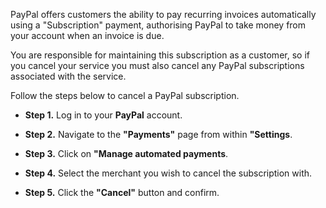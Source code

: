 PayPal offers customers the ability to pay recurring invoices automatically using a "Subscription" payment, authorising PayPal to take money from your account when an invoice is due.

You are responsible for maintaining this subscription as a customer, so if you cancel your service you must also cancel any PayPal subscriptions associated with the service. 

Follow the steps below to cancel a PayPal subscription.

* **Step 1.** Log in to your **PayPal** account.

* **Step 2.** Navigate to the **"Payments"** page from within **"Settings**.

* **Step 3.** Click on **"Manage automated payments**.

* **Step 4.** Select the merchant you wish to cancel the subscription with.

* **Step 5.** Click the **"Cancel"** button and confirm.

